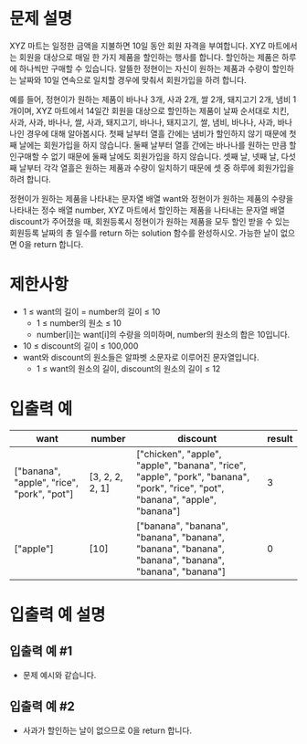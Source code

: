 # 문제 설명
XYZ 마트는 일정한 금액을 지불하면 10일 동안 회원 자격을 부여합니다. XYZ 마트에서는 회원을 대상으로 매일 한 가지 제품을 할인하는 행사를 합니다. 할인하는 제품은 하루에 하나씩만 구매할 수 있습니다. 알뜰한 정현이는 자신이 원하는 제품과 수량이 할인하는 날짜와 10일 연속으로 일치할 경우에 맞춰서 회원가입을 하려 합니다.

예를 들어, 정현이가 원하는 제품이 바나나 3개, 사과 2개, 쌀 2개, 돼지고기 2개, 냄비 1개이며, XYZ 마트에서 14일간 회원을 대상으로 할인하는 제품이 날짜 순서대로 치킨, 사과, 사과, 바나나, 쌀, 사과, 돼지고기, 바나나, 돼지고기, 쌀, 냄비, 바나나, 사과, 바나나인 경우에 대해 알아봅시다. 첫째 날부터 열흘 간에는 냄비가 할인하지 않기 때문에 첫째 날에는 회원가입을 하지 않습니다. 둘째 날부터 열흘 간에는 바나나를 원하는 만큼 할인구매할 수 없기 때문에 둘째 날에도 회원가입을 하지 않습니다. 셋째 날, 넷째 날, 다섯째 날부터 각각 열흘은 원하는 제품과 수량이 일치하기 때문에 셋 중 하루에 회원가입을 하려 합니다.

정현이가 원하는 제품을 나타내는 문자열 배열 want와 정현이가 원하는 제품의 수량을 나타내는 정수 배열 number, XYZ 마트에서 할인하는 제품을 나타내는 문자열 배열 discount가 주어졌을 때, 회원등록시 정현이가 원하는 제품을 모두 할인 받을 수 있는 회원등록 날짜의 총 일수를 return 하는 solution 함수를 완성하시오. 가능한 날이 없으면 0을 return 합니다.

# 제한사항
- 1 ≤ want의 길이 = number의 길이 ≤ 10
  - 1 ≤ number의 원소 ≤ 10
  - number[i]는 want[i]의 수량을 의미하며, number의 원소의 합은 10입니다.
- 10 ≤ discount의 길이 ≤ 100,000
- want와 discount의 원소들은 알파벳 소문자로 이루어진 문자열입니다.
  - 1 ≤ want의 원소의 길이, discount의 원소의 길이 ≤ 12

# 입출력 예
| want                                       | number          | discount                                                                                                                       | result |
| ------------------------------------------ | --------------- | ------------------------------------------------------------------------------------------------------------------------------ | ------ |
| ["banana", "apple", "rice", "pork", "pot"] | [3, 2, 2, 2, 1] | ["chicken", "apple", "apple", "banana", "rice", "apple", "pork", "banana", "pork", "rice", "pot", "banana", "apple", "banana"] | 3      |
| ["apple"]                                  | [10]            | ["banana", "banana", "banana", "banana", "banana", "banana", "banana", "banana", "banana", "banana"]                           | 0      |

# 입출력 예 설명
## 입출력 예 #1
- 문제 예시와 같습니다.

## 입출력 예 #2
- 사과가 할인하는 날이 없으므로 0을 return 합니다.